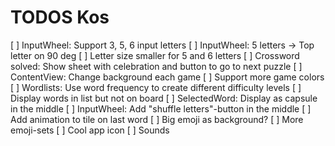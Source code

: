 TODOS Kos
=========

[ ] InputWheel: Support 3, 5, 6 input letters
[ ] InputWheel: 5 letters -> Top letter on 90 deg
[ ] Letter size smaller for 5 and 6 letters
[ ] Crossword solved: Show sheet with celebration and button to go to next puzzle
[ ] ContentView: Change background each game
[ ] Support more game colors
[ ] Wordlists: Use word frequency to create different difficulty levels
[ ] Display words in list but not on board
[ ] SelectedWord: Display as capsule in the middle
[ ] InputWheel: Add "shuffle letters"-button in the middle
[ ] Add animation to tile on last word
[ ] Big emoji as background?
[ ] More emoji-sets
[ ] Cool app icon
[ ] Sounds